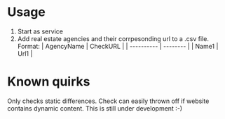# Usage
1. Start as service
2. Add real estate agencies and their corrpesonding url to a .csv file.
Format:
| AgencyName | CheckURL |
| ---------- | -------- |
| Name1      | Url1     |

# Known quirks
Only checks static differences. Check can easily thrown off if website contains dynamic content. This is still under development :-)
